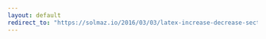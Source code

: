 ```yaml
---
layout: default
redirect_to: "https://solmaz.io/2016/03/03/latex-increase-decrease-section-degree/"
---
```

